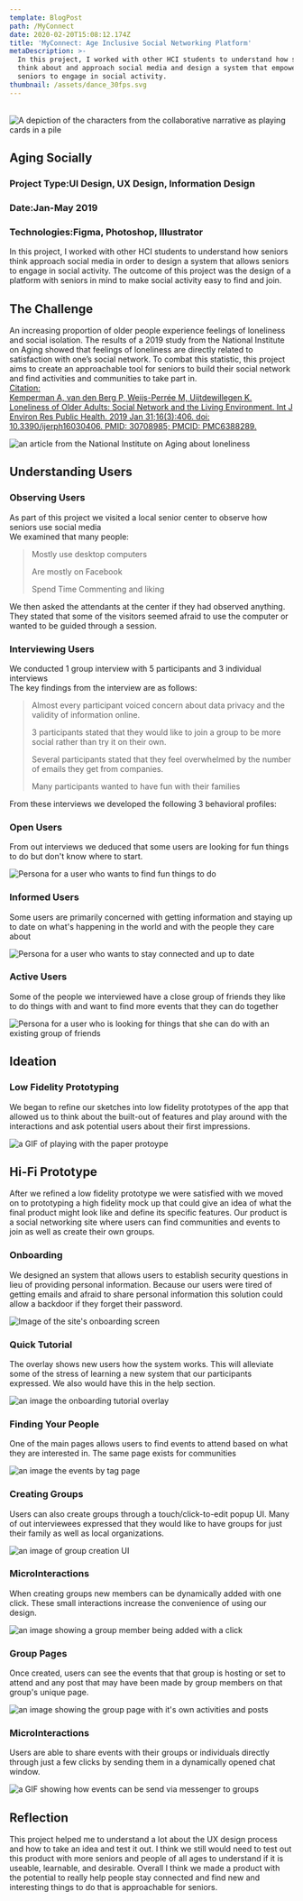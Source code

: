 ```yaml
---
template: BlogPost
path: /MyConnect
date: 2020-02-20T15:08:12.174Z
title: 'MyConnect: Age Inclusive Social Networking Platform'
metaDescription: >-
  In this project, I worked with other HCI students to understand how seniors
  think about and approach social media and design a system that empowers
  seniors to engage in social activity.
thumbnail: /assets/dance_30fps.svg
---
```

\
![A depiction of the characters from the collaborative narrative as playing cards in a pile](https://liamkiniry.site/assets/images/aging/socialAging.png)

## Aging Socially

### Project Type:UI Design, UX Design, Information Design

### Date:Jan-May 2019

### Technologies:Figma, Photoshop, Illustrator

In this project, I worked with other HCI students to understand how seniors think approach social media in order to design a system that allows seniors to engage in social activity. The outcome of this project was the design of a platform with seniors in mind to make social activity easy to find and join.

## The Challenge

An increasing proportion of older people experience feelings of loneliness and social isolation. The results of a 2019 study from the National Institute on Aging showed that feelings of loneliness are directly related to satisfaction with one’s social network. To combat this statistic, this project aims to create an approachable tool for seniors to build their social network and find activities and communities to take part in.\
[Citation:\
Kemperman A, van den Berg P, Weijs-Perrée M, Uijtdewillegen K. Loneliness of Older Adults: Social Network and the Living Environment. Int J Environ Res Public Health. 2019 Jan 31;16(3):406. doi: 10.3390/ijerph16030406. PMID: 30708985; PMCID: PMC6388289.](https://www.ncbi.nlm.nih.gov/pmc/articles/PMC6388289/)

![an article from the National Institute on Aging about loneliness](https://liamkiniry.site/assets/images/aging/agingdata.png "an article from the National Institute on Aging about loneliness")

## Understanding Users

### Observing Users

As part of this project we visited a local senior center to observe how seniors use social media\
We examined that many people:

> Mostly use desktop computers
>
> Are mostly on Facebook
>
> Spend Time Commenting and liking

We then asked the attendants at the center if they had observed anything. They stated that some of the visitors seemed afraid to use the computer or wanted to be guided through a session.

### Interviewing Users

We conducted 1 group interview with 5 participants and 3 individual interviews\
The key findings from the interview are as follows:

> Almost every participant voiced concern about data privacy and the validity of information online.
>
> 3 participants stated that they would like to join a group to be more social rather than try it on their own.
>
> Several participants stated that they feel overwhelmed by the number of emails they get from companies.
>
> Many participants wanted to have fun with their families

From these interviews we developed the following 3 behavioral profiles:

### Open Users

From out interviews we deduced that some users are looking for fun things to do but don't know where to start.

![Persona for a user who wants to find fun things to do](https://liamkiniry.site/assets/images/aging/Personas2.png)

### Informed Users

Some users are primarily concerned with getting information and staying up to date on what's happening in the world and with the people they care about

![Persona for a user who wants to stay connected and up to date](https://liamkiniry.site/assets/images/aging/Personas1.png)

### Active Users

Some of the people we interviewed have a close group of friends they like to do things with and want to find more events that they can do together

![Persona for a user who is looking for things that she can do with an existing group of friends](https://liamkiniry.site/assets/images/aging/Personas3.png)

## Ideation

### Low Fidelity Prototyping

We began to refine our sketches into low fidelity prototypes of the app that allowed us to think about the built-out of features and play around with the interactions and ask potential users about their first impressions.

![a GIF of playing with the paper protoype](https://liamkiniry.site/assets/images/aging/paperProt.gif)

## Hi-Fi Prototype

After we refined a low fidelity prototype we were satisfied with we moved on to prototyping a high fidelity mock up that could give an idea of what the final product might look like and define its specific features. Our product is a social networking site where users can find communities and events to join as well as create their own groups.

### Onboarding

We designed an system that allows users to establish security questions in lieu of providing personal information. Because our users were tired of getting emails and afraid to share personal information this solution could allow a backdoor if they forget their password.

![Image of the site's onboarding screen](https://liamkiniry.site/assets/images/aging/profCreation.png "Image of the site's onboarding screen")

### Quick Tutorial

The overlay shows new users how the system works. This will alleviate some of the stress of learning a new system that our participants expressed. We also would have this in the help section.

![an image the onboarding tutorial overlay](https://liamkiniry.site/assets/images/aging/gettingStartedOverlay.png)

### Finding Your People

One of the main pages allows users to find events to attend based on what they are interested in. The same page exists for communities

![an image the events by tag page](https://liamkiniry.site/assets/images/aging/eventsPageTag.png)

### Creating Groups

Users can also create groups through a touch/click-to-edit popup UI. Many of out interviewees expressed that they would like to have groups for just their family as well as local organizations.

![an image of group creation UI](https://liamkiniry.site/assets/images/aging/groupCreation.png)

### MicroInteractions

When creating groups new members can be dynamically added with one click. These small interactions increase the convenience of using our design.

![an image showing a group member being added with a click](https://liamkiniry.site/assets/images/aging/directaddgroup.gif)

### Group Pages

Once created, users can see the events that that group is hosting or set to attend and any post that may have been made by group members on that group's unique page.

![an image showing the group page with it's own activities and posts](https://liamkiniry.site/assets/images/aging/groupInfo.png)

### MicroInteractions

Users are able to share events with their groups or individuals directly through just a few clicks by sending them in a dynamically opened chat window.

![a GIF showing how events can be send via messenger to groups](https://liamkiniry.site/assets/images/aging/share.gif)

## Reflection

This project helped me to understand a lot about the UX design process and how to take an idea and test it out. I think we still would need to test out this product with more seniors and people of all ages to understand if it is useable, learnable, and desirable. Overall I think we made a product with the potential to really help people stay connected and find new and interesting things to do that is approachable for seniors.
